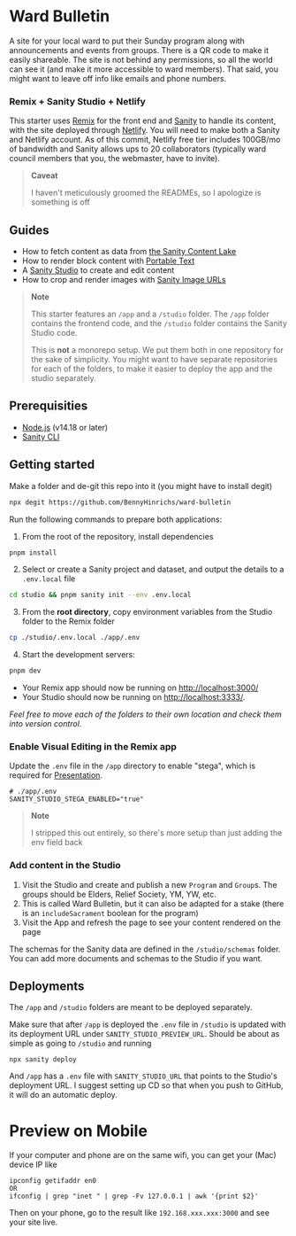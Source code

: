 # Ward Bulletin

A site for your local ward to put their Sunday program along with announcements and events from groups. There is a QR code to make it easily shareable. The site is not behind any permissions, so all the world can see it (and make it more accessible to ward members). That said, you might want to leave off info like emails and phone numbers.

### Remix + Sanity Studio + Netlify

This starter uses [Remix](https://remix.run/) for the front end and [Sanity](https://sanity.io/) to handle its content, with the site deployed through [Netlify](https://www.netlify.com/). You will need to make both a Sanity and Netlify account. As of this commit, Netlify free tier includes 100GB/mo of bandwidth and Sanity allows ups to 20 collaborators (typically ward council members that you, the webmaster, have to invite).

> **Caveat**
>
> I haven't meticulously groomed the READMEs, so I apologize is something is off

## Guides

- How to fetch content as data from [the Sanity Content Lake](https://www.sanity.io/docs/datastore)
- How to render block content with [Portable Text](https://www.sanity.io/docs/presenting-block-text)
- A [Sanity Studio](https://www.sanity.io/docs/sanity-studio) to create and edit content
- How to crop and render images with [Sanity Image URLs](https://www.sanity.io/docs/image-url)

> **Note**
>
> This starter features an `/app` and a `/studio` folder. The `/app` folder contains the frontend code, and the `/studio` folder contains the Sanity Studio code.
>
> This is **not** a monorepo setup. We put them both in one repository for the sake of simplicity. You might want to have separate repositories for each of the folders, to make it easier to deploy the app and the studio separately.

## Prerequisities

- [Node.js](https://nodejs.org/en/) (v14.18 or later)
- [Sanity CLI](https://www.sanity.io/docs/getting-started-with-sanity-cli)

## Getting started

Make a folder and de-git this repo into it (you might have to install degit)

```sh
npx degit https://github.com/BennyHinrichs/ward-bulletin
```

Run the following commands to prepare both applications:

1. From the root of the repository, install dependencies

```sh
pnpm install
```

2. Select or create a Sanity project and dataset, and output the details to a `.env.local` file

```sh
cd studio && pnpm sanity init --env .env.local
```

3. From the **root directory**, copy environment variables from the Studio folder to the Remix folder

```sh
cp ./studio/.env.local ./app/.env
```

4.  Start the development servers:

```sh
pnpm dev
```

- Your Remix app should now be running on [http://localhost:3000/](http://localhost:3000/)
- Your Studio should now be running on [http://localhost:3333/](http://localhost:3333/).

_Feel free to move each of the folders to their own location and check them into version control._

### Enable Visual Editing in the Remix app

Update the `.env` file in the `/app` directory to enable "stega", which is required for [Presentation](https://www.sanity.io/docs/presentation).

```
# ./app/.env
SANITY_STUDIO_STEGA_ENABLED="true"
```

> **Note**
>
> I stripped this out entirely, so there's more setup than just adding the env field back

### Add content in the Studio

1. Visit the Studio and create and publish a new `Program` and `Group`s. The groups should be Elders, Relief Society, YM, YW, etc.
1. This is called Ward Bulletin, but it can also be adapted for a stake (there is an `includeSacrament` boolean for the program)
1. Visit the App and refresh the page to see your content rendered on the page

The schemas for the Sanity data are defined in the `/studio/schemas` folder. You can add more documents and schemas to the Studio if you want.

## Deployments

The `/app` and `/studio` folders are meant to be deployed separately.

Make sure that after `/app` is deployed the `.env` file in `/studio` is updated with its deployment URL under `SANITY_STUDIO_PREVIEW_URL`. Should be about as simple as going to `/studio` and running

```
npx sanity deploy
```

And `/app` has a `.env` file with `SANITY_STUDIO_URL` that points to the Studio's deployment URL. I suggest setting up CD so that when you push to GitHub, it will do an automatic deploy.

# Preview on Mobile

If your computer and phone are on the same wifi, you can get your (Mac) device IP like

```
ipconfig getifaddr en0
OR
ifconfig | grep "inet " | grep -Fv 127.0.0.1 | awk '{print $2}'
```

Then on your phone, go to the result like `192.168.xxx.xxx:3000` and see your site live.
